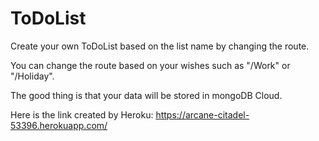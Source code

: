# ToDoList

Create your own ToDoList based on the list name by changing the route.

You can change the route based on your wishes such as "/Work" or "/Holiday".

The good thing is that your data will be stored in mongoDB Cloud.

Here is the link created by Heroku: https://arcane-citadel-53396.herokuapp.com/
